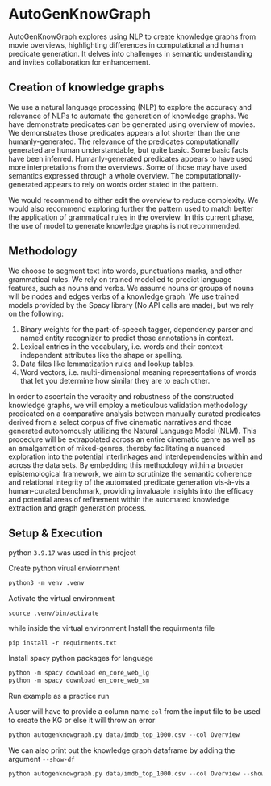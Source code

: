 # AutoGenKnowGraph

AutoGenKnowGraph explores using NLP to create knowledge graphs from movie overviews, highlighting differences in computational and human predicate generation. It delves into challenges in semantic understanding and invites collaboration for enhancement.

## Creation of knowledge graphs

We use a natural language processing (NLP) to explore the accuracy and relevance of NLPs to automate the generation of knowledge graphs. We have demonstrate predicates can be generated using overview of movies. We demonstrates those predicates appears a lot shorter than the one humanly-generated. The relevance of the predicates computationally generated are human understandable, but quite basic. Some basic facts have been inferred. Humanly-generated predicates appears to have used more interpretations from the overviews. Some of those may have used semantics expressed through a whole overview. The computationally-generated appears to rely on words order stated in the pattern.

We would recommend to either edit the overview to reduce complexity. We would also recommend exploring further the pattern used to match better the application of grammatical rules in the overview. In this current phase, the use of model to generate knowledge graphs is not recommended.

## Methodology

We choose to segment text into words, punctuations marks, and other grammatical rules. We rely on trained modelled to predict language features, such as nouns and verbs. We assume nouns or groups of nouns will be nodes and edges verbs of a knowledge graph. We use trained models provided by the Spacy library (No API calls are made), but we rely on the following:

1. Binary weights for the part-of-speech tagger, dependency parser and named entity recognizer to predict those annotations in context.
2. Lexical entries in the vocabulary, i.e. words and their context-independent attributes like the shape or spelling.
3. Data files like lemmatization rules and lookup tables.
4. Word vectors, i.e. multi-dimensional meaning representations of words that let you determine how similar they are to each other.

In order to ascertain the veracity and robustness of the constructed knowledge graphs, we will employ a meticulous validation methodology predicated on a comparative analysis between manually curated predicates derived from a select corpus of five cinematic narratives and those generated autonomously utilizing the Natural Language Model (NLM). This procedure will be extrapolated across an entire cinematic genre as well as an amalgamation of mixed-genres, thereby facilitating a nuanced exploration into the potential interlinkages and interdependencies within and across the data sets. By embedding this methodology within a broader epistemological framework, we aim to scrutinize the semantic coherence and relational integrity of the automated predicate generation vis-à-vis a human-curated benchmark, providing invaluable insights into the efficacy and potential areas of refinement within the automated knowledge extraction and graph generation process.

## Setup & Execution

python `3.9.17` was used in this project

Create python virual enviornment

```python
python3 -m venv .venv
```

Activate the virtual environment

```
source .venv/bin/activate
```

while inside the virtual environment Install the requirments file

```
pip install -r requirments.txt
```

Install spacy python packages for language

```python
python -m spacy download en_core_web_lg
python -m spacy download en_core_web_sm
```

Run example as a practice run

A user will have to provide a column name `col` from the input file to be used to create the KG or else it will throw an error

```python
python autogenknowgraph.py data/imdb_top_1000.csv --col Overview
```

We can also print out the knowledge graph dataframe by adding the argument `--show-df`

```python
python autogenknowgraph.py data/imdb_top_1000.csv --col Overview --show-df
```
